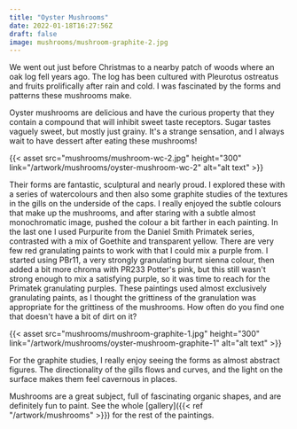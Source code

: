 ```yaml
---
title: "Oyster Mushrooms"
date: 2022-01-18T16:27:56Z
draft: false
image: mushrooms/mushroom-graphite-2.jpg
---
```


We went out just before Christmas to a nearby patch of woods where an oak log fell years ago.  The log has been cultured with Pleurotus ostreatus and fruits prolifically after rain and cold.  I was fascinated by the forms and patterns these mushrooms make. 

Oyster mushrooms are delicious and have the curious property that they contain a compound that will inhibit sweet taste receptors.  Sugar tastes vaguely sweet, but mostly just grainy.  It's a strange sensation, and I always wait to have dessert after eating these mushrooms!

{{< asset src="mushrooms/mushroom-wc-2.jpg" height="300" link="/artwork/mushrooms/oyster-mushroom-wc-2" alt="alt text" >}}

Their forms are fantastic, sculptural and nearly proud.  I explored these with a series of watercolours and then also some graphite studies of the textures in the gills on the underside of the caps.  I really enjoyed the subtle colours that make up the mushrooms, and after staring with a subtle almost monochromatic image, pushed the colour a bit farther in each painting.  In the last one I used Purpurite from the Daniel Smith Primatek series, contrasted with a mix of Goethite and transparent yellow.  There are very few red granulating paints to work with that I could mix a purple from.  I started using PBr11, a very strongly granulating burnt sienna colour, then added a bit more chroma with PR233 Potter's pink, but this still wasn't strong enough to mix a satisfying purple, so it was time to reach for the Primatek granulating purples.  These paintings used almost exclusively granulating paints, as I thought the grittiness of the granulation was appropriate for the grittiness of the mushrooms.  How often do you find one that doesn't have a bit of dirt on it?  

{{< asset src="mushrooms/mushroom-graphite-1.jpg" height="300" link="/artwork/mushrooms/oyster-mushroom-graphite-1" alt="alt text" >}}

For the graphite studies, I really enjoy seeing the forms as almost abstract figures.  The directionality of the gills flows and curves, and the light on the surface makes them feel cavernous in places. 

Mushrooms are a great subject, full of fascinating organic shapes, and are definitely fun to paint. See the whole [gallery]({{< ref "/artwork/mushrooms" >}}) for the rest of the paintings.
